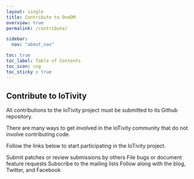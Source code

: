 ```yaml
---
layout: single
title: Contribute to OneDM
overview: true
permalink: /contribute/

sidebar:
  nav: "about_nav"

toc: true
toc_label: Table of Contents
toc_icon: cog
toc_sticky : true
---
```


## Contribute to IoTivity

All contributions to the IoTivity project must be submitted to its Github repository.

There are many ways to get involved in the IoTivity community that do not involve contributing code.

Follow the links below to start participating in the IoTivity project.

Submit patches or review submissions by others
File bugs or document feature requests
Subscribe to the mailing lists
Follow along with the blog, Twitter, and Facebook